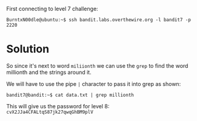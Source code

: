 First connecting to level 7 challenge:

```
BurntxN00dle@ubuntu:~$ ssh bandit.labs.overthewire.org -l bandit7 -p 2220
```

# Solution

So since it's next to word ```miliionth``` we can use the ```grep``` to find the word millionth and the strings around it.

We will have to use the pipe ```|``` character to pass it into grep as shown:

```
bandit7@bandit:~$ cat data.txt | grep millionth
```

This will give us the password for level 8: ```cvX2JJa4CFALtqS87jk27qwqGhBM9plV```

